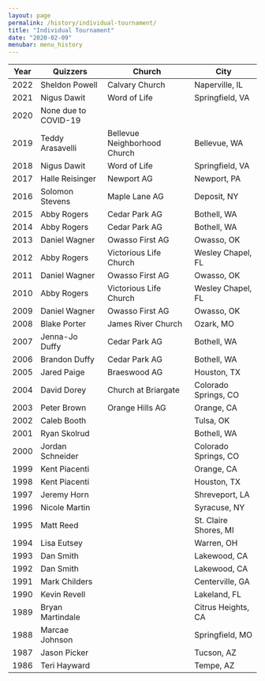 ```yaml
---
layout: page
permalink: /history/individual-tournament/
title: "Individual Tournament"
date: "2020-02-09"
menubar: menu_history
---
```


| Year | Quizzers             | Church                       | City                  |
| ---- | -------------------- | ---------------------------- | --------------------- |
| 2022 | Sheldon Powell       | Calvary Church               | Naperville, IL        |
| 2021 | Nigus Dawit          | Word of Life                 | Springfield, VA       |
| 2020 | None due to COVID-19 |                              |                       |
| 2019 | Teddy Arasavelli     | Bellevue Neighborhood Church | Bellevue, WA          |
| 2018 | Nigus Dawit          | Word of Life                 | Springfield, VA       |
| 2017 | Halle Reisinger      | Newport AG                   | Newport, PA           |
| 2016 | Solomon Stevens      | Maple Lane AG                | Deposit, NY           |
| 2015 | Abby Rogers          | Cedar Park AG                | Bothell, WA           |
| 2014 | Abby Rogers          | Cedar Park AG                | Bothell, WA           |
| 2013 | Daniel Wagner        | Owasso First AG              | Owasso, OK            |
| 2012 | Abby Rogers          | Victorious Life Church       | Wesley Chapel, FL     |
| 2011 | Daniel Wagner        | Owasso First AG              | Owasso, OK            |
| 2010 | Abby Rogers          | Victorious Life Church       | Wesley Chapel, FL     |
| 2009 | Daniel Wagner        | Owasso First AG              | Owasso, OK            |
| 2008 | Blake Porter         | James River Church           | Ozark, MO             |
| 2007 | Jenna-Jo Duffy       | Cedar Park AG                | Bothell, WA           |
| 2006 | Brandon Duffy        | Cedar Park AG                | Bothell, WA           |
| 2005 | Jared Paige          | Braeswood AG                 | Houston, TX           |
| 2004 | David Dorey          | Church at Briargate          | Colorado Springs, CO  |
| 2003 | Peter Brown          | Orange Hills AG              | Orange, CA            |
| 2002 | Caleb Booth          |                              | Tulsa, OK             |
| 2001 | Ryan Skolrud         |                              | Bothell, WA           |
| 2000 | Jordan Schneider     |                              | Colorado Springs, CO  |
| 1999 | Kent Piacenti        |                              | Orange, CA            |
| 1998 | Kent Piacenti        |                              | Houston, TX           |
| 1997 | Jeremy Horn          |                              | Shreveport, LA        |
| 1996 | Nicole Martin        |                              | Syracuse, NY          |
| 1995 | Matt Reed            |                              | St. Claire Shores, MI |
| 1994 | Lisa Eutsey          |                              | Warren, OH            |
| 1993 | Dan Smith            |                              | Lakewood, CA          |
| 1992 | Dan Smith            |                              | Lakewood, CA          |
| 1991 | Mark Childers        |                              | Centerville, GA       |
| 1990 | Kevin Revell         |                              | Lakeland, FL          |
| 1989 | Bryan Martindale     |                              | Citrus Heights, CA    |
| 1988 | Marcae Johnson       |                              | Springfield, MO       |
| 1987 | Jason Picker         |                              | Tucson, AZ            |
| 1986 | Teri Hayward         |                              | Tempe, AZ             |
